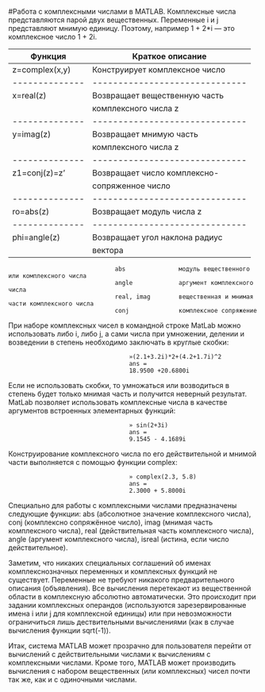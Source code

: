 #Работа с комплексными числами в MATLAB.
Комплексные числа представляются парой двух вещественных. Переменные i и j представляют мнимую единицу. Поэтому, например 1 + 2*i — это комплексное число 1 + 2i. 

Функция        | Краткое описание
-------------- | ------------------------------
z=complex(x,y) | Конструирует комплексное число 
-------------- | ------------------------------
x=real(z)      | Возвращает вещественную часть 
               |  комплексного числа z
-------------- | ------------------------------
y=imag(z)      | Возвращает мнимую часть 
               | комплексного числа z
-------------- | ------------------------------
z1=conj(z)=z’  | Возвращает число комплексно-
               | сопряженное число 
-------------- | ------------------------------
ro=abs(z)      | Возвращает модуль числа z  
-------------- | ------------------------------
phi=angle(z)   | Возвращает угол наклона радиус 
               | вектора 

                                  abs               модуль вещественного или комплексного числа
                                  angle             аргумент комплексного числа
                                  real, imag        вещественная и мнимая части комплексного числа
                                  conj              комплексное сопряжение
        
При наборе комплексных чисел в командной строке MatLab можно использовать либо i, либо j, а сами числа при умножении, делении и возведении в степень необходимо заключать в круглые скобки:
```
                                  »(2.1+3.2i)*2+(4.2+1.7i)^2 
                                  ans =
                                  18.9500 +20.6800i
```

Если не использовать скобки, то умножаться или возводиться в степень будет только мнимая часть и получится неверный результат.
MatLab позволяет использовать комплексные числа в качестве аргументов встроенных элементарных функций:
```
                                  » sin(2+3i) 
                                  ans = 
                                  9.1545 - 4.1689i
```

Конструирование комплексного числа по его действительной и мнимой части выполняется с помощью функции complex:
```
                                  » complex(2.3, 5.8) 
                                  ans = 
                                  2.3000 + 5.8000i
```

Специально для работы с комплексными числами предназначены следующие функции: abs (абсолютное значение комплексного числа), conj (комплексно сопряжённое число), imag (мнимая часть комплексного числа), real (действительная часть комплексного числа), angle (аргумент комплексного числа), isreal (истина, если число действительное).

Заметим, что никаких специальных соглашений об именах комплекснозначных переменных и комплексных функций не существует. Переменные не требуют никакого предварительного описания (объявления). Все вычисления перетекают из вещественной области в комплексную абсолютно автоматически. Это происходит при задании комплексных операндов (используются зарезервированные имена i или j для комплексной единицы) или при невозможности ограничиться лишь дествительными вычислениями (как в случае вычисления функции sqrt(-1)).

Итак, система MATLAB может прозрачно для пользователя перейти от вычислений с действительными числами к вычислениям с комплексными числами. Кроме того, MATLAB может производить вычисления с набором вещественных (или комплексных) чисел почти так же, как и с одиночными числами.
